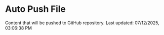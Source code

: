 # Auto Push File

Content that will be pushed to GitHub repository.
Last updated: 07/12/2025, 03:06:38 PM